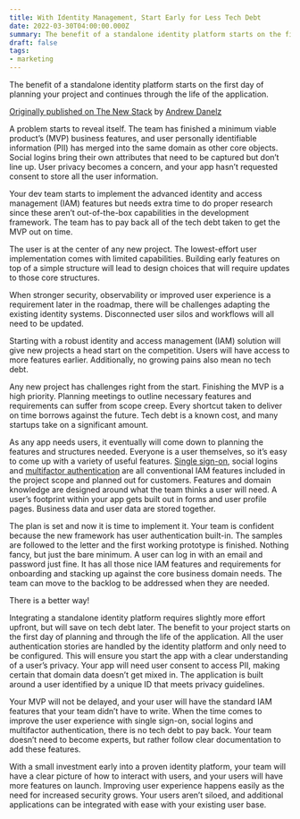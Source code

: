 ```yaml
---
title: With Identity Management, Start Early for Less Tech Debt
date: 2022-03-30T04:00:00.000Z
summary: The benefit of a standalone identity platform starts on the first day of planning your project and continues through the life of the application.
draft: false
tags:
- marketing
---
```


The benefit of a standalone identity platform starts on the first day of planning your project and continues through the life of the application.

[Originally published on The New Stack](https://thenewstack.io/with-identity-management-start-early-for-less-tech-debt/) by [Andrew Danelz](https://thenewstack.io/author/andrew-danelz/ "Posts by Andrew Danelz")

A problem starts to reveal itself. The team has finished a minimum viable product’s (MVP) business features, and user personally identifiable information (PII) has merged into the same domain as other core objects. Social logins bring their own attributes that need to be captured but don’t line up. User privacy becomes a concern, and your app hasn’t requested consent to store all the user information.

Your dev team starts to implement the advanced identity and access management (IAM) features but needs extra time to do proper research since these aren’t out-of-the-box capabilities in the development framework. The team has to pay back all of the tech debt taken to get the MVP out on time.

The user is at the center of any new project. The lowest-effort user implementation comes with limited capabilities. Building early features on top of a simple structure will lead to design choices that will require updates to those core structures.

When stronger security, observability or improved user experience is a requirement later in the roadmap, there will be challenges adapting the existing identity systems. Disconnected user silos and workflows will all need to be updated.

Starting with a robust identity and access management (IAM) solution will give new projects a head start on the competition. Users will have access to more features earlier. Additionally, no growing pains also mean no tech debt.

Any new project has challenges right from the start. Finishing the MVP is a high priority. Planning meetings to outline necessary features and requirements can suffer from scope creep. Every shortcut taken to deliver on time borrows against the future. Tech debt is a known cost, and many startups take on a significant amount.

As any app needs users, it eventually will come down to planning the features and structures needed. Everyone is a user themselves, so it’s easy to come up with a variety of useful features. [Single sign-on](https://wso2.com/identity-and-access-management/single-sign-on/), social logins and [multifactor authentication](https://is.docs.wso2.com/en/latest/learn/configuring-multifactor-authentication/) are all conventional IAM features included in the project scope and planned out for customers. Features and domain knowledge are designed around what the team thinks a user will need. A user’s footprint within your app gets built out in forms and user profile pages. Business data and user data are stored together.

The plan is set and now it is time to implement it. Your team is confident because the new framework has user authentication built-in. The samples are followed to the letter and the first working prototype is finished. Nothing fancy, but just the bare minimum. A user can log in with an email and password just fine. It has all those nice IAM features and requirements for onboarding and stacking up against the core business domain needs. The team can move to the backlog to be addressed when they are needed.

There is a better way!

Integrating a standalone identity platform requires slightly more effort upfront, but will save on tech debt later. The benefit to your project starts on the first day of planning and through the life of the application. All the user authentication stories are handled by the identity platform and only need to be configured. This will ensure you start the app with a clear understanding of a user’s privacy. Your app will need user consent to access PII, making certain that domain data doesn’t get mixed in. The application is built around a user identified by a unique ID that meets privacy guidelines.

Your MVP will not be delayed, and your user will have the standard IAM features that your team didn’t have to write. When the time comes to improve the user experience with single sign-on, social logins and multifactor authentication, there is no tech debt to pay back. Your team doesn’t need to become experts, but rather follow clear documentation to add these features.

With a small investment early into a proven identity platform, your team will have a clear picture of how to interact with users, and your users will have more features on launch. Improving user experience happens easily as the need for increased security grows. Your users aren’t siloed, and additional applications can be integrated with ease with your existing user base.
